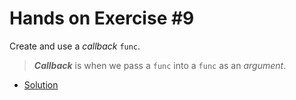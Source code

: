 # Hands on Exercise #9

Create and use a _callback_ `func`.
> _**Callback**_ is when we pass a `func` into a `func` as an _argument_.

   * [Solution](main.go)